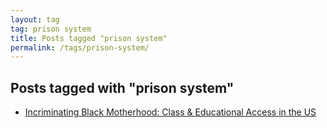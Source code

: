 ```yaml
---
layout: tag
tag: prison system
title: Posts tagged "prison system"
permalink: /tags/prison-system/
---
```


## Posts tagged with "prison system"
- [Incriminating Black Motherhood: Class & Educational Access in the US](/blog/2019-03-14-incriminating-black-motherhood.html)

